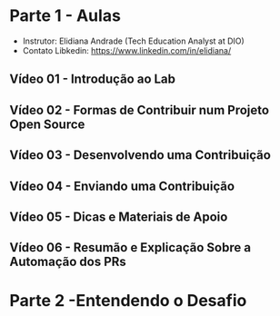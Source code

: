 # Parte 1 - Aulas

- Instrutor: Elidiana Andrade (Tech Education Analyst at DIO)
- Contato Libkedin: https://www.linkedin.com/in/elidiana/

## Vídeo 01 - Introdução ao Lab



## Vídeo 02 - Formas de Contribuir num Projeto Open Source

## Vídeo 03 - Desenvolvendo uma Contribuição

## Vídeo 04 - Enviando uma Contribuição

## Vídeo 05 - Dicas e Materiais de Apoio

## Vídeo 06 - Resumão e Explicação Sobre a Automação dos PRs

# Parte 2 -Entendendo o Desafio


